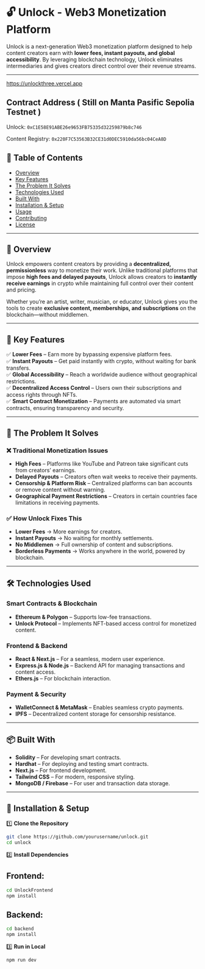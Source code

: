 # 🔓 Unlock - Web3 Monetization Platform

Unlock is a next-generation Web3 monetization platform designed to help content creators earn with **lower fees, instant payouts, and global accessibility**. By leveraging blockchain technology, Unlock eliminates intermediaries and gives creators direct control over their revenue streams.

---

https://unlockthree.vercel.app

## Contract Address ( Still on Manta Pasific Sepolia Testnet )
Unlock: `0xC1E58E91ABE26e9653FB75335d32259879b8c746`

Content Registry: `0x220F7C53563B32CE31d0DEC5910da56bc04CeA8D`

## 📜 Table of Contents

- [Overview](#overview)
- [Key Features](#key-features)
- [The Problem It Solves](#the-problem-it-solves)
- [Technologies Used](#technologies-used)
- [Built With](#built-with)
- [Installation & Setup](#installation--setup)
- [Usage](#usage)
- [Contributing](#contributing)
- [License](#license)

---

## 🌟 Overview

Unlock empowers content creators by providing a **decentralized, permissionless** way to monetize their work. Unlike traditional platforms that impose **high fees and delayed payouts**, Unlock allows creators to **instantly receive earnings** in crypto while maintaining full control over their content and pricing.

Whether you’re an artist, writer, musician, or educator, Unlock gives you the tools to create **exclusive content, memberships, and subscriptions** on the blockchain—without middlemen.

---

## 🚀 Key Features

✅ **Lower Fees** – Earn more by bypassing expensive platform fees.  
✅ **Instant Payouts** – Get paid instantly with crypto, without waiting for bank transfers.  
✅ **Global Accessibility** – Reach a worldwide audience without geographical restrictions.  
✅ **Decentralized Access Control** – Users own their subscriptions and access rights through NFTs.  
✅ **Smart Contract Monetization** – Payments are automated via smart contracts, ensuring transparency and security.

---

## 🔧 The Problem It Solves

### ❌ **Traditional Monetization Issues**

- **High Fees** – Platforms like YouTube and Patreon take significant cuts from creators’ earnings.
- **Delayed Payouts** – Creators often wait weeks to receive their payments.
- **Censorship & Platform Risk** – Centralized platforms can ban accounts or remove content without warning.
- **Geographical Payment Restrictions** – Creators in certain countries face limitations in receiving payments.

### ✅ **How Unlock Fixes This**

- **Lower Fees** → More earnings for creators.
- **Instant Payouts** → No waiting for monthly settlements.
- **No Middlemen** → Full ownership of content and subscriptions.
- **Borderless Payments** → Works anywhere in the world, powered by blockchain.

---

## 🛠 Technologies Used

### **Smart Contracts & Blockchain**

- **Ethereum & Polygon** – Supports low-fee transactions.
- **Unlock Protocol** – Implements NFT-based access control for monetized content.

### **Frontend & Backend**

- **React & Next.js** – For a seamless, modern user experience.
- **Express.js & Node.js** – Backend API for managing transactions and content access.
- **Ethers.js** – For blockchain interaction.

### **Payment & Security**

- **WalletConnect & MetaMask** – Enables seamless crypto payments.
- **IPFS** – Decentralized content storage for censorship resistance.

---

## 📦 Built With

- **Solidity** – For developing smart contracts.
- **Hardhat** – For deploying and testing smart contracts.
- **Next.js** – For frontend development.
- **Tailwind CSS** – For modern, responsive styling.
- **MongoDB / Firebase** – For user and transaction data storage.

---

## 🔧 Installation & Setup

1️⃣ **Clone the Repository**

```bash
git clone https://github.com/yourusername/unlock.git
cd unlock
```

2️⃣ **Install Dependencies**

## Frontend:
```bash
cd UnlockFrontend
npm install
```

## Backend:
```bash
cd backend
npm install
```

3️⃣ **Run in Local**
```bash
npm run dev
```
